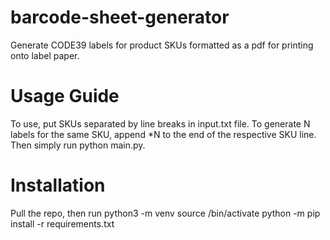 # barcode-sheet-generator
Generate CODE39 labels for product SKUs formatted as a pdf for printing onto label paper.
# Usage Guide
To use, put SKUs separated by line breaks in input.txt file. To generate N labels for the same SKU, append \*N to the end of the respective SKU line.
Then simply run python main.py.

# Installation
Pull the repo, then run
python3 -m venv
source /bin/activate
python -m pip install -r requirements.txt
